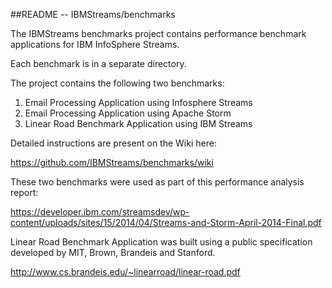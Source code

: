 ##README --  IBMStreams/benchmarks

The IBMStreams benchmarks project contains performance benchmark applications for IBM InfoSphere Streams.

Each benchmark is in a separate directory.

The project contains the following two benchmarks:

1.  Email Processing Application using Infosphere Streams
2.  Email Processing Application using Apache Storm
3.  Linear Road Benchmark Application using IBM Streams

Detailed instructions are present on the Wiki here:

https://github.com/IBMStreams/benchmarks/wiki

These two benchmarks were used as part of this performance analysis report:

https://developer.ibm.com/streamsdev/wp-content/uploads/sites/15/2014/04/Streams-and-Storm-April-2014-Final.pdf


Linear Road Benchmark Application was built using a public specification developed by MIT, Brown, Brandeis and Stanford.

http://www.cs.brandeis.edu/~linearroad/linear-road.pdf



